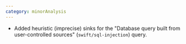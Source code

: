 ```yaml
---
category: minorAnalysis
---
```


* Added heuristic (imprecise) sinks for the "Database query built from user-controlled sources" (`swift/sql-injection`) query.
